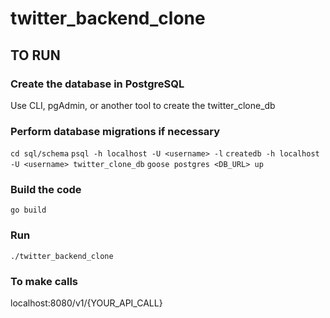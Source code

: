 # twitter_backend_clone

## TO RUN

### Create the database in PostgreSQL
Use CLI, pgAdmin, or another tool to create the twitter_clone_db

### Perform database migrations if necessary
`cd sql/schema`
`psql -h localhost -U <username> -l`
`createdb -h localhost -U <username> twitter_clone_db`
`goose postgres <DB_URL> up`

### Build the code
`go build`

### Run
`./twitter_backend_clone`

### To make calls
localhost:8080/v1/{YOUR_API_CALL}
